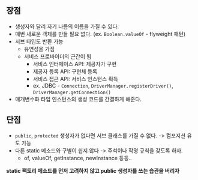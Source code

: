 ## 장점

- 생성자와 달리 자기 나름의 이름을 가질 수 있다.
- 매번 새로운 객체를 만들 필요 없다. (ex. `Boolean.valueOf` - flyweight 패턴)
- 서브 타입도 반환 가능
    - 유연성을 가짐
    - 서비스 프로바이더의 근간이 됨
        - 서비스 인터페이스 API: 제공자가 구현
        - 제공자 등록 API: 구현체 등록
        - 서비스 접근 API: 서비스 인스턴스 획득
        - ex. JDBC - `Connection`, `DriverManager.registerDriver()`, `DriverManager.getConnection()`
- 매개변수화 타입 인스턴스의 생성 코드를 간결하게 해준다.

## 단점

- `public`, `protected` 생성자가 없다면 서브 클래스를 가질 수 없다. -> 컴포지션 유도 가능
- 다른 static 메소드와 구별이 쉽지 않다 -> 주석이나 작명 규칙을 갖도록 하자.
    - of, valueOf, getInstance, newInstance 등등..

**static 팩토리 메소드를 먼저 고려하지 않고 public 생성자를 쓰는 습관을 버리자**